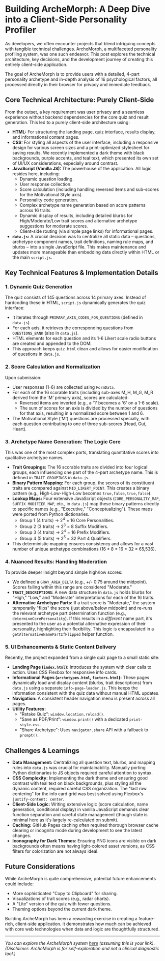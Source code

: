 # Building ArcheMorph: A Deep Dive into a Client-Side Personality Profiler

As developers, we often encounter projects that blend intriguing concepts with tangible technical challenges. ArcheMorph, a multifaceted personality profiling system, was one such endeavor. This post explores the technical architecture, key decisions, and the development journey of creating this entirely client-side application.

The goal of ArcheMorph is to provide users with a detailed, 4-part personality archetype and in-depth analysis of 16 psychological factors, all processed directly in their browser for privacy and immediate feedback.

## Core Technical Architecture: Purely Client-Side

From the outset, a key requirement was user privacy and a seamless experience without backend dependencies for the core quiz and result generation. This led to a purely client-side architecture using:

*   **HTML:** For structuring the landing page, quiz interface, results display, and informational content pages.
*   **CSS:** For styling all aspects of the user interface, including a responsive design for various screen sizes and a print-optimized stylesheet for saving results. We recently implemented a dark theme with black backgrounds, purple accents, and teal text, which presented its own set of UI/UX considerations, especially around contrast.
*   **JavaScript (Vanilla JS):** The powerhouse of the application. All logic resides here, including:
    *   Dynamic question loading.
    *   User response collection.
    *   Score calculation (including handling reversed items and sub-scores for the Motivational Style axis).
    *   Personality code generation.
    *   Complex archetype name generation based on score patterns across 16 traits.
    *   Dynamic display of results, including detailed blurbs for High/Moderate/Low trait scores and alternative archetype suggestions for moderate scores.
    *   Client-side routing (via simple page links) for informational pages.
*   **`data.js`:** A crucial decision was to centralize all static data – questions, archetype component names, trait definitions, naming rule maps, and blurbs – into a single JavaScript file. This makes maintenance and updates more manageable than embedding data directly within HTML or the main `script.js`.

## Key Technical Features & Implementation Details

### 1. Dynamic Quiz Generation

The quiz consists of 145 questions across 14 primary axes. Instead of hardcoding these in HTML, `script.js` dynamically generates the quiz interface:
*   It iterates through `PRIMARY_AXIS_CODES_FOR_QUESTIONS` (defined in `data.js`).
*   For each axis, it retrieves the corresponding questions from `QUESTIONS_BANK` (also in `data.js`).
*   HTML elements for each question and its 1-6 Likert scale radio buttons are created and appended to the DOM.
*   This approach keeps `quiz.html` clean and allows for easier modification of questions in `data.js`.

### 2. Score Calculation and Normalization

Upon submission:
*   User responses (1-6) are collected using `FormData`.
*   For each of the 16 scorable traits (including sub-axes M_H, M_G, M_R derived from the 'M' primary axis), scores are calculated:
    *   Reversed items are inverted (e.g., a '1' becomes a '6' on a 1-6 scale).
    *   The sum of scores for an axis is divided by the number of questions for that axis, resulting in a normalized score between 1 and 6.
*   The Motivational Style ('M') questions are processed specially, with each question contributing to one of three sub-scores (Head, Gut, Heart).

### 3. Archetype Name Generation: The Logic Core

This was one of the most complex parts, translating quantitative scores into qualitative archetype names.
*   **Trait Groupings:** The 16 scorable traits are divided into four logical groups, each influencing one part of the 4-part archetype name. This is defined in `TRAIT_GROUPINGS` in `data.js`.
*   **Binary Pattern Mapping:** For each group, the scores of its constituent traits are compared against `MID_LIKERT_POINT`. This creates a binary pattern (e.g., High-Low-High-Low becomes `true,false,true,false`).
*   **Lookup Maps:** Four extensive JavaScript objects (`CORE_PERSONALITY_MAP`, `SUFFIX_MODIFIER_MAP`, etc., in `data.js`) map these binary patterns directly to specific names (e.g., "Executive," "Conceptualizing"). These maps were ported from Python dictionaries.
    *   Group 1 (4 traits) -> 2<sup>4</sup> = 16 Core Personalities.
    *   Group 2 (3 traits) -> 2<sup>3</sup> = 8 Suffix Modifiers.
    *   Group 3 (4 traits) -> 2<sup>4</sup> = 16 Prefix Modifiers.
    *   Group 4 (5 traits) -> 2<sup>5</sup> = 32 Part 4 Qualifiers.
*   This deterministic mapping ensures consistency and allows for a vast number of unique archetype combinations (16 * 8 * 16 * 32 = 65,536).

### 4. Nuanced Results: Handling Moderation

To provide deeper insight beyond simple high/low scores:
*   We defined a `GRAY_AREA_DELTA` (e.g., +/- 0.75 around the midpoint). Scores falling within this range are considered "Moderate."
*   **`TRAIT_DESCRIPTIONS`:** A new data structure in `data.js` holds blurbs for "High," "Low," and "Moderate" interpretations for each of the 16 traits.
*   **Alternative Archetype Parts:** If a trait score is "Moderate," the system temporarily "flips" the score (just above/below midpoint) and re-runs the relevant archetype part determination function (e.g., `determineCorePersonality`). If this results in a *different* name part, it's presented to the user as a potential alternative expression of their personality, highlighting their flexibility. This logic is encapsulated in a `getAlternativeNamePartIfFlipped` helper function.

### 5. UI Enhancements & Static Content Delivery

Recently, the project expanded from a single quiz page to a small static site:
*   **Landing Page (`index.html`):** Introduces the system with clear calls to action. Uses CSS Flexbox for responsive info cards.
*   **Informational Pages (`archetypes.html`, `factors.html`):** These pages dynamically load and display content (blurbs, trait descriptions) from `data.js` using a separate `info-page-loader.js`. This keeps the information consistent with the quiz data without manual HTML updates.
*   **Navigation:** A consistent header navigation menu is present across all pages.
*   **Utility Features:**
    *   "Retake Quiz": `window.location.reload()`.
    *   "Save as PDF/Print": `window.print()` with a dedicated `print-style.css`.
    *   "Share Archetype": Uses `navigator.share` API with a fallback to `prompt()`.

## Challenges & Learnings

*   **Data Management:** Centralizing all question text, blurbs, and mapping rules into `data.js` was crucial for maintainability. Manually porting Python dictionaries to JS objects required careful attention to syntax.
*   **CSS Complexity:** Implementing the dark theme and ensuring good contrast with teal text on black backgrounds, plus styling all the dynamic content, required careful CSS organization. The "last row centering" for the info card grid was best solved using Flexbox's `justify-content: center`.
*   **Client-Side Logic:** Writing extensive logic (score calculation, name generation, conditional display) in vanilla JavaScript demands clear function separation and careful state management (though state is minimal here as it's largely re-calculated on submit).
*   **Caching:** GitHub Pages caching often required thorough browser cache clearing or incognito mode during development to see the latest changes.
*   **Iconography for Dark Themes:** Ensuring PNG icons are visible on dark backgrounds often means having light-colored asset versions, as CSS filters for colorization are not always ideal.

## Future Considerations

While ArcheMorph is quite comprehensive, potential future enhancements could include:
*   More sophisticated "Copy to Clipboard" for sharing.
*   Visualizations of trait scores (e.g., radar charts).
*   A "Lite" version of the quiz with fewer questions.
*   Theming options beyond the current dark theme.

Building ArcheMorph has been a rewarding exercise in creating a feature-rich, client-side application. It demonstrates how much can be achieved with core web technologies when data and logic are thoughtfully structured.

---

*You can explore the ArcheMorph system [here](https://pasx71.github.io/) (assuming this is your link).*
*(Disclaimer: ArcheMorph is for self-exploration and not a clinical diagnostic tool.)*
